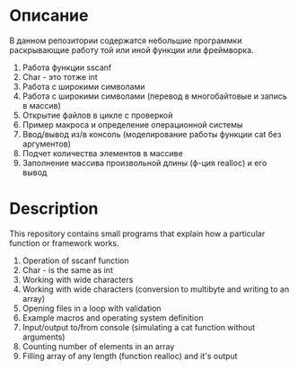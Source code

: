 # Описание

В данном репозитории содержатся небольшие программки раскрывающие работу той или иной функции или фреймворка.

001. Работа функции sscanf
002. Char - это тотже int
003. Работа с широкими символами
004. Работа с широкими символами (перевод в многобайтовые и запись в массив)
005. Открытие файлов в цикле с проверкой
006. Пример макроса и определение операционной системы
007. Ввод/вывод из/в консоль (моделирование работы функции cat без аргументов)
008. Подчет количества элементов в массиве
009. Заполнение массива произвольной длины (ф-ция realloc) и его вывод


# Description

This repository contains small programs that explain how a particular function or framework works.

001. Operation of sscanf function
002. Char - is the same as int
003. Working with wide characters
004. Working with wide characters (conversion to multibyte and writing to an array)
005. Opening files in a loop with validation
006. Example macros and operating system definition
007. Input/output to/from console (simulating a cat function without arguments)
008. Counting number of elements in an array
009. Filling array of any length (function realloc) and it's output
